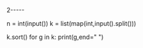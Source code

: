 2-----






n = int(input())
k = list(map(int,input().split()))

k.sort()
for g in k:
    print(g,end=" ")
